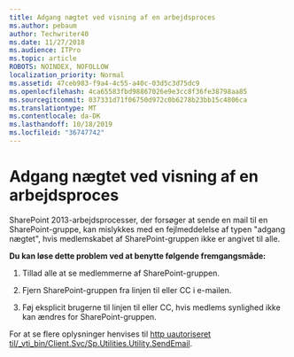 ```yaml
---
title: Adgang nægtet ved visning af en arbejdsproces
ms.author: pebaum
author: Techwriter40
ms.date: 11/27/2018
ms.audience: ITPro
ms.topic: article
ROBOTS: NOINDEX, NOFOLLOW
localization_priority: Normal
ms.assetid: 47ceb983-f9a4-4c55-a40c-03d5c3d75dc9
ms.openlocfilehash: 4ca65583fbd98867026e9e3cc8f36fe38798aa85
ms.sourcegitcommit: 037331d71f06750d972c0b6278b23bb15c4806ca
ms.translationtype: MT
ms.contentlocale: da-DK
ms.lasthandoff: 10/18/2019
ms.locfileid: "36747742"
---
```

# <a name="access-denied-when-viewing-a-workflow"></a>Adgang nægtet ved visning af en arbejdsproces

SharePoint 2013-arbejdsprocesser, der forsøger at sende en mail til en SharePoint-gruppe, kan mislykkes med en fejlmeddelelse af typen "adgang nægtet", hvis medlemskabet af SharePoint-gruppen ikke er angivet til alle.
  
 **Du kan løse dette problem ved at benytte følgende fremgangsmåde:**
  
 1. Tillad alle at se medlemmerne af SharePoint-gruppen.
  
 2. Fjern SharePoint-gruppen fra linjen til eller CC i e-mailen.
  
 3. Føj eksplicit brugerne til linjen til eller CC, hvis medlems synlighed ikke kan ændres for SharePoint-gruppen.
  
For at se flere oplysninger henvises til [http uautoriseret til/_vti_bin/Client.Svc/Sp.Utilities.Utility.SendEmail](https://go.microsoft.com/fwlink/?linkid=2044694&amp;clcid=0x409).
  